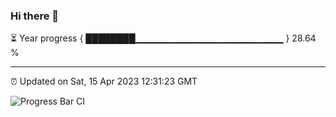 ### Hi there 👋

⏳ Year progress { ████████▁▁▁▁▁▁▁▁▁▁▁▁▁▁▁▁▁▁▁▁▁▁ } 28.64 %

---

⏰ Updated on Sat, 15 Apr 2023 12:31:23 GMT

![Progress Bar CI](https://github.com/ZhaoGui/ZhaoGui/workflows/Progress%20Bar%20CI/badge.svg)
